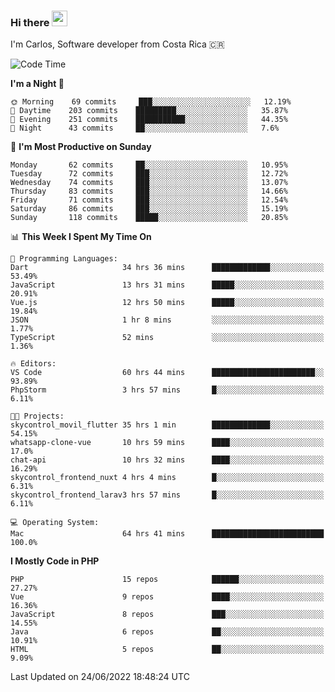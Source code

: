 ### Hi there <img src="https://media.giphy.com/media/hvRJCLFzcasrR4ia7z/giphy.gif" width="25px" height="25px">

I'm Carlos, Software developer from Costa Rica 🇨🇷

<!--START_SECTION:waka-->
![Code Time](http://img.shields.io/badge/Code%20Time-0%20secs-blue)

**I'm a Night 🦉** 

```text
🌞 Morning    69 commits     ███░░░░░░░░░░░░░░░░░░░░░░   12.19% 
🌆 Daytime    203 commits    █████████░░░░░░░░░░░░░░░░   35.87% 
🌃 Evening    251 commits    ███████████░░░░░░░░░░░░░░   44.35% 
🌙 Night      43 commits     ██░░░░░░░░░░░░░░░░░░░░░░░   7.6%

```
📅 **I'm Most Productive on Sunday** 

```text
Monday       62 commits     ██░░░░░░░░░░░░░░░░░░░░░░░   10.95% 
Tuesday      72 commits     ███░░░░░░░░░░░░░░░░░░░░░░   12.72% 
Wednesday    74 commits     ███░░░░░░░░░░░░░░░░░░░░░░   13.07% 
Thursday     83 commits     ███░░░░░░░░░░░░░░░░░░░░░░   14.66% 
Friday       71 commits     ███░░░░░░░░░░░░░░░░░░░░░░   12.54% 
Saturday     86 commits     ███░░░░░░░░░░░░░░░░░░░░░░   15.19% 
Sunday       118 commits    █████░░░░░░░░░░░░░░░░░░░░   20.85%

```


📊 **This Week I Spent My Time On** 

```text
💬 Programming Languages: 
Dart                     34 hrs 36 mins      █████████████░░░░░░░░░░░░   53.49% 
JavaScript               13 hrs 31 mins      █████░░░░░░░░░░░░░░░░░░░░   20.91% 
Vue.js                   12 hrs 50 mins      █████░░░░░░░░░░░░░░░░░░░░   19.84% 
JSON                     1 hr 8 mins         ░░░░░░░░░░░░░░░░░░░░░░░░░   1.77% 
TypeScript               52 mins             ░░░░░░░░░░░░░░░░░░░░░░░░░   1.36%

🔥 Editors: 
VS Code                  60 hrs 44 mins      ███████████████████████░░   93.89% 
PhpStorm                 3 hrs 57 mins       █░░░░░░░░░░░░░░░░░░░░░░░░   6.11%

🐱‍💻 Projects: 
skycontrol_movil_flutter 35 hrs 1 min        █████████████░░░░░░░░░░░░   54.15% 
whatsapp-clone-vue       10 hrs 59 mins      ████░░░░░░░░░░░░░░░░░░░░░   17.0% 
chat-api                 10 hrs 32 mins      ████░░░░░░░░░░░░░░░░░░░░░   16.29% 
skycontrol_frontend_nuxt 4 hrs 4 mins        █░░░░░░░░░░░░░░░░░░░░░░░░   6.31% 
skycontrol_frontend_larav3 hrs 57 mins       █░░░░░░░░░░░░░░░░░░░░░░░░   6.11%

💻 Operating System: 
Mac                      64 hrs 41 mins      █████████████████████████   100.0%

```

**I Mostly Code in PHP** 

```text
PHP                      15 repos            ██████░░░░░░░░░░░░░░░░░░░   27.27% 
Vue                      9 repos             ████░░░░░░░░░░░░░░░░░░░░░   16.36% 
JavaScript               8 repos             ███░░░░░░░░░░░░░░░░░░░░░░   14.55% 
Java                     6 repos             ██░░░░░░░░░░░░░░░░░░░░░░░   10.91% 
HTML                     5 repos             ██░░░░░░░░░░░░░░░░░░░░░░░   9.09%

```



 Last Updated on 24/06/2022 18:48:24 UTC
<!--END_SECTION:waka-->

